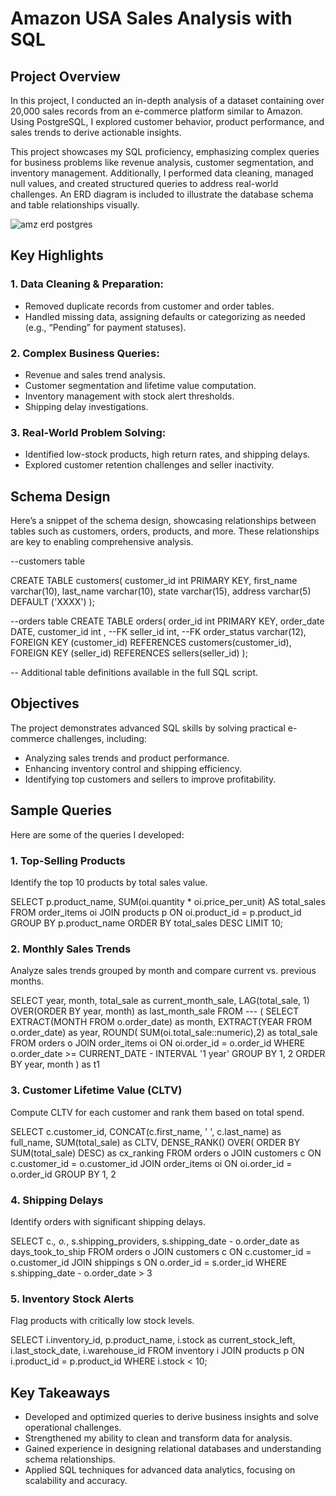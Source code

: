 # Amazon USA Sales Analysis with SQL

## Project Overview
In this project, I conducted an in-depth analysis of a dataset containing over 20,000 sales records from an e-commerce platform similar to Amazon. Using PostgreSQL, I explored customer behavior, product performance, and sales trends to derive actionable insights.

This project showcases my SQL proficiency, emphasizing complex queries for business problems like revenue analysis, customer segmentation, and inventory management. Additionally, I performed data cleaning, managed null values, and created structured queries to address real-world challenges. An ERD diagram is included to illustrate the database schema and table relationships visually.

![amz erd postgres](https://github.com/user-attachments/assets/31bb6c7a-79ef-4b22-95f1-418b2a0b2319)


## Key Highlights

### 1. Data Cleaning & Preparation:

- Removed duplicate records from customer and order tables.
- Handled missing data, assigning defaults or categorizing as needed (e.g., “Pending” for payment statuses).
  
### 2. Complex Business Queries:

- Revenue and sales trend analysis.
- Customer segmentation and lifetime value computation.
- Inventory management with stock alert thresholds.
- Shipping delay investigations.

### 3. Real-World Problem Solving:

- Identified low-stock products, high return rates, and shipping delays.
- Explored customer retention challenges and seller inactivity.

## Schema Design

Here’s a snippet of the schema design, showcasing relationships between tables such as customers, orders, products, and more. These relationships are key to enabling comprehensive analysis.

--customers table

CREATE TABLE customers(
	customer_id int PRIMARY KEY,
 	first_name varchar(10),
 	last_name varchar(10),
 	state varchar(15),
 	address varchar(5) DEFAULT ('XXXX')
);

--orders table
CREATE TABLE orders(
	order_id int PRIMARY KEY,
	order_date DATE, 
	customer_id int ,  --FK
	seller_id int, --FK
	order_status varchar(12),
	FOREIGN KEY (customer_id) REFERENCES customers(customer_id),
  FOREIGN KEY (seller_id) REFERENCES sellers(seller_id)
);


-- Additional table definitions available in the full SQL script.

## Objectives

The project demonstrates advanced SQL skills by solving practical e-commerce challenges, including:

- Analyzing sales trends and product performance.
- Enhancing inventory control and shipping efficiency.
- Identifying top customers and sellers to improve profitability.

## Sample Queries

Here are some of the queries I developed:

### 1. Top-Selling Products

Identify the top 10 products by total sales value.

SELECT 
    p.product_name, 
    SUM(oi.quantity * oi.price_per_unit) AS total_sales
FROM order_items oi
JOIN products p ON oi.product_id = p.product_id
GROUP BY p.product_name
ORDER BY total_sales DESC
LIMIT 10;

### 2. Monthly Sales Trends

Analyze sales trends grouped by month and compare current vs. previous months.

SELECT 
	year, month, total_sale as current_month_sale,
	LAG(total_sale, 1) OVER(ORDER BY year, month) as last_month_sale
FROM ---
(
SELECT 
	EXTRACT(MONTH FROM o.order_date) as month,
	EXTRACT(YEAR FROM o.order_date) as year,
	ROUND(
			SUM(oi.total_sale::numeric),2) as total_sale
FROM orders o
JOIN
order_items oi
ON oi.order_id = o.order_id
WHERE o.order_date >= CURRENT_DATE - INTERVAL '1 year'
GROUP BY 1, 2
ORDER BY year, month
) as t1


### 3. Customer Lifetime Value (CLTV)

Compute CLTV for each customer and rank them based on total spend.

SELECT 
	c.customer_id,
	CONCAT(c.first_name, ' ',  c.last_name) as full_name,
	SUM(total_sale) as CLTV,
	DENSE_RANK() OVER( ORDER BY SUM(total_sale) DESC) as cx_ranking
FROM orders o
JOIN customers c
ON c.customer_id = o.customer_id
JOIN order_items oi
ON oi.order_id = o.order_id
GROUP BY 1, 2

### 4. Shipping Delays

Identify orders with significant shipping delays.

SELECT 
	c.*, o.*, s.shipping_providers,
s.shipping_date - o.order_date as days_took_to_ship
FROM orders o
JOIN customers c
ON c.customer_id = o.customer_id
JOIN shippings s
ON o.order_id = s.order_id
WHERE s.shipping_date - o.order_date > 3

### 5. Inventory Stock Alerts

Flag products with critically low stock levels.

SELECT 
 i.inventory_id, p.product_name, i.stock as current_stock_left, 
 i.last_stock_date, i.warehouse_id
FROM inventory i
JOIN products p ON i.product_id = p.product_id
WHERE i.stock < 10;

## Key Takeaways

- Developed and optimized queries to derive business insights and solve operational challenges.
- Strengthened my ability to clean and transform data for analysis.
- Gained experience in designing relational databases and understanding schema relationships.
- Applied SQL techniques for advanced data analytics, focusing on scalability and accuracy.
